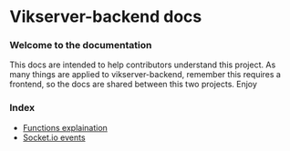 # Vikserver-backend docs

### Welcome to the documentation
This docs are intended to help contributors understand this project. As many things are applied to vikserver-backend, remember this requires a frontend, so the docs are shared between this two projects. Enjoy

### Index
- [Functions explaination](functions.md)
- [Socket.io events](socket.io-events.md)

